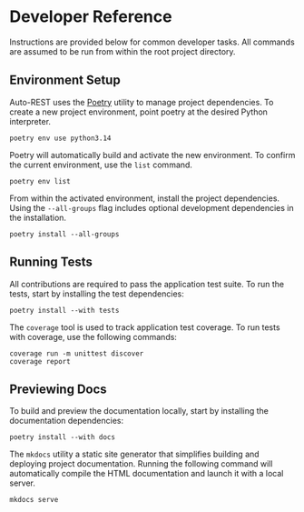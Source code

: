 # Developer Reference

Instructions are provided below for common developer tasks.
All commands are assumed to be run from within the root project directory.

## Environment Setup

Auto-REST uses the [Poetry](https://python-poetry.org/) utility to manage project dependencies.
To create a new project environment, point poetry at the desired Python interpreter.

```shell
poetry env use python3.14
```

Poetry will automatically build and activate the new environment.
To confirm the current environment, use the `list` command.

```shell
poetry env list
```

From within the activated environment, install the project dependencies.
Using the `--all-groups` flag includes optional development dependencies in the installation.

```shell
poetry install --all-groups
```

## Running Tests

All contributions are required to pass the application test suite.
To run the tests, start by installing the test dependencies:

```shell
poetry install --with tests
```

The `coverage` tool is used to track application test coverage.
To run tests with coverage, use the following commands:

```shell
coverage run -m unittest discover
coverage report
```



## Previewing Docs

To build and preview the documentation locally, start by installing the documentation dependencies:

```shell
poetry install --with docs
```

The `mkdocs` utility a static site generator that simplifies building and deploying project documentation. 
Running the following command will automatically compile the HTML documentation and launch it with a local server.

```shell
mkdocs serve
```
